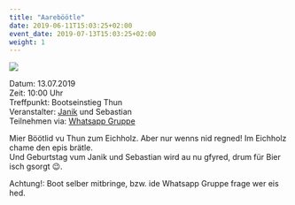 ```yaml
---
title: "Aareböötle"
date: 2019-06-11T15:03:25+02:00
event_date: 2019-07-13T15:03:25+02:00
weight: 1
---
```


![](/images/aareböötle.jpg)

Datum: 13.07.2019  
Zeit: 10:00 Uhr  
Treffpunkt: Bootseinstieg Thun  
Veranstalter: [Janik](https://wa.me/+41792656076) und Sebastian  
Teilnehmen via: [Whatsapp Gruppe](https://chat.whatsapp.com/D6vgdtYpfQ904jsI8nlr7c)  

Mier Böötlid vu Thun zum Eichholz. Aber nur wenns nid regned! Im Eichholz chame den epis brätle.  
Und Geburtstag vum Janik und Sebastian wird au nu gfyred, drum für Bier isch gsorgt 😉.

Achtung!: Boot selber mitbringe, bzw. ide Whatsapp Gruppe frage wer eis hed.